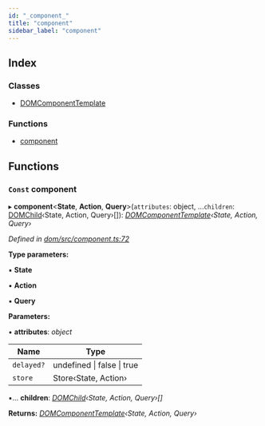 ```yaml
---
id: "_component_"
title: "component"
sidebar_label: "component"
---
```


## Index

### Classes

* [DOMComponentTemplate](../classes/_component_.domcomponenttemplate.md)

### Functions

* [component](_component_.md#const-component)

## Functions

### `Const` component

▸ **component**<**State**, **Action**, **Query**>(`attributes`: object, ...`children`: [DOMChild](_template_.md#domchild)‹State, Action, Query›[]): *[DOMComponentTemplate](../classes/_component_.domcomponenttemplate.md)‹State, Action, Query›*

*Defined in [dom/src/component.ts:72](https://github.com/fponticelli/tempo/blob/master/dom/src/component.ts#L72)*

**Type parameters:**

▪ **State**

▪ **Action**

▪ **Query**

**Parameters:**

▪ **attributes**: *object*

Name | Type |
------ | ------ |
`delayed?` | undefined &#124; false &#124; true |
`store` | Store‹State, Action› |

▪... **children**: *[DOMChild](_template_.md#domchild)‹State, Action, Query›[]*

**Returns:** *[DOMComponentTemplate](../classes/_component_.domcomponenttemplate.md)‹State, Action, Query›*
